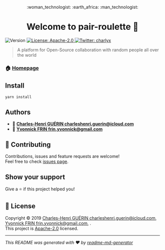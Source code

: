 <p align="center" styke="font-size: 5rem;">:woman_technologist: :earth_africa: :man_technologist:</p>
<h1 align="center">Welcome to pair-roulette 👋</h1>
<p>
  <img alt="Version" src="https://img.shields.io/badge/version-1.0.0-blue.svg?cacheSeconds=2592000" />
  <a href="https://github.com/charlyx/pair-roulette/blob/master/LICENSE">
    <img alt="License: Apache-2.0" src="https://img.shields.io/badge/License-Apache-2.0-yellow.svg" target="_blank" />
  </a>
  <a href="https://twitter.com/charlyx">
    <img alt="Twitter: charlyx" src="https://img.shields.io/twitter/follow/charlyx.svg?style=social" target="_blank" />
  </a>
</p>

> A platform for Open-Source collaboration with random people all over the world

### 🏠 [Homepage](https://blog.pair-roulette.dev)

## Install

```sh
yarn install
```

## Authors

* 👤 [**Charles-Henri GUÉRIN <charleshenri.guerin@icloud.com>**](https://charlyx.dev)
* 👤 [**Yvonnick FRIN <frin.yvonnick@gmail.com>**](http://yvonnickfrin.dev)

## 🤝 Contributing

Contributions, issues and feature requests are welcome!<br />Feel free to check [issues page](https://github.com/charlyx/pair-roulette/issues).

## Show your support

Give a ⭐️ if this project helped you!

## 📝 License

Copyright © 2019 [Charles-Henri GUÉRIN <charleshenri.guerin@icloud.com>](https://github.com/charlyx), 
[Yvonnick FRIN <frin.yvonnick@gmail.com>](https://github.com/frinyvonnick), .<br />
This project is [Apache-2.0](https://github.com/charlyx/pair-roulette/blob/master/LICENSE) licensed.

***
_This README was generated with ❤️ by [readme-md-generator](https://github.com/kefranabg/readme-md-generator)_
